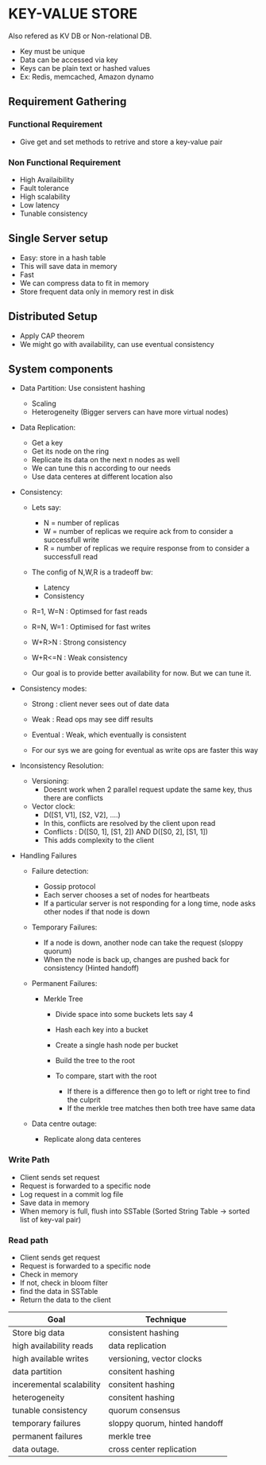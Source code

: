 # KEY-VALUE STORE

Also refered as KV DB or Non-relational DB.

- Key must be unique
- Data can be accessed via key
- Keys can be plain text or hashed values
- Ex: Redis, memcached, Amazon dynamo

## Requirement Gathering

### Functional Requirement
- Give get and set methods to retrive and store a key-value pair

### Non Functional Requirement
- High Availaibility 
- Fault tolerance
- High scalability
- Low latency
- Tunable consistency


## Single Server setup
- Easy: store in a hash table 
- This will save data in memory
- Fast
- We can compress data to fit in memory
- Store frequent data only in memory rest in disk


## Distributed Setup
- Apply CAP theorem
- We might go with availability, can use eventual consistency

## System components
- Data Partition: Use consistent hashing
    - Scaling
    - Heterogeneity (Bigger servers can have more virtual nodes)

- Data Replication:
    - Get a key
    - Get its node on the ring
    - Replicate its data on the next n nodes as well
    - We can tune this n according to our needs
    - Use data centeres at different location also

- Consistency:
    - Lets say:
        - N = number of replicas
        - W = number of replicas we require ack from to consider a successfull write
        - R = number of replicas we require response from to consider a successfull read

    - The config of N,W,R is a tradeoff bw:
        - Latency
        - Consistency


    - R=1, W=N : Optimsed for fast reads
    - R=N, W=1 : Optimised for fast writes
    - W+R>N : Strong consistency
    - W+R<=N : Weak consistency

    - Our goal is to provide better availability for now. But we can tune it.

- Consistency modes:
    - Strong : client never sees out of date data
    - Weak : Read ops may see diff results
    - Eventual : Weak, which eventually is consistent

    - For our sys we are going for eventual as write ops are faster this way

- Inconsistency Resolution:
    - Versioning:
        - Doesnt work when 2 parallel request update the same key, thus there are conflicts
    - Vector clock:
        - D([S1, V1], [S2, V2], ....)
        - In this, conflicts are resolved by the client upon read
        - Conflicts : D([S0, 1], [S1, 2]) AND D([S0, 2], [S1, 1])
        - This adds complexity to the client

- Handling Failures
    - Failure detection:
        - Gossip protocol
        - Each server chooses a set of nodes for heartbeats
        - If a particular server is not responding for a long time, node asks other nodes if that node is down

    - Temporary Failures:
        - If a node is down, another node can take the request (sloppy quorum)
        - When the node is back up, changes are pushed back for consistency (Hinted handoff)

    - Permanent Failures:
        - Merkle Tree
            - Divide space into some buckets lets say 4
            - Hash each key into a bucket
            - Create a single hash node per bucket
            - Build the tree to the root

            - To compare, start with the root
                - If there is a difference then go to left or right tree to find the culprit
                - If the merkle tree matches then both tree have same data
    - Data centre outage:
        - Replicate along data centeres

### Write Path
- Client sends set request
- Request is forwarded to a specific node
- Log request in a commit log file
- Save data in memory
- When memory is full, flush into SSTable (Sorted String Table -> sorted list of key-val pair)

### Read path
- Client sends get request
- Request is forwarded to a specific node
- Check in memory
- If not, check in bloom filter
- find the data in SSTable
- Return the data to the client



|         Goal               |    Technique                 |
| -------------------------- | ---------------------------- |
| Store big data             | consistent hashing           |
| high availability reads    | data replication             |
| high available writes      | versioning, vector clocks    |
| data partition             | consitent hashing            |
| inceremental scalability   | consitent hashing            |
| heterogeneity              | consitent hashing            |
| tunable consistency        | quorum consensus             |
| temporary failures         | sloppy quorum, hinted handoff|
| permanent failures         | merkle tree                  |
| data outage.               | cross center replication     |
